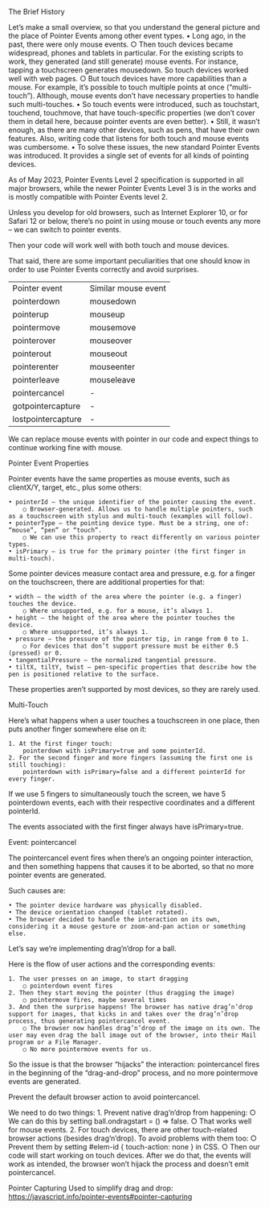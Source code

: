 The Brief History

Let’s make a small overview, so that you understand the general picture and the place of Pointer Events among other event types.
	• Long ago, in the past, there were only mouse events.
		○ Then touch devices became widespread, phones and tablets in particular. For the existing scripts to work, they generated (and still generate) mouse events. For instance, tapping a touchscreen generates mousedown. So touch devices worked well with web pages.
		○ But touch devices have more capabilities than a mouse. For example, it’s possible to touch multiple points at once (“multi-touch”). Although, mouse events don’t have necessary properties to handle such multi-touches.
	• So touch events were introduced, such as touchstart, touchend, touchmove, that have touch-specific properties (we don’t cover them in detail here, because pointer events are even better).
	• Still, it wasn’t enough, as there are many other devices, such as pens, that have their own features. Also, writing code that listens for both touch and mouse events was cumbersome.
	• To solve these issues, the new standard Pointer Events was introduced. It provides a single set of events for all kinds of pointing devices.

As of May 2023, Pointer Events Level 2 specification is supported in all major browsers, while the newer Pointer Events Level 3 is in the works and is mostly compatible with Pointer Events level 2.

Unless you develop for old browsers, such as Internet Explorer 10, or for Safari 12 or below, there’s no point in using mouse or touch events any more – we can switch to pointer events.

Then your code will work well with both touch and mouse devices.

That said, there are some important peculiarities that one should know in order to use Pointer Events correctly and avoid surprises.

|   |   |
|---|---|
|Pointer event|Similar mouse event|
|pointerdown|mousedown|
|pointerup|mouseup|
|pointermove|mousemove|
|pointerover|mouseover|
|pointerout|mouseout|
|pointerenter|mouseenter|
|pointerleave|mouseleave|
|pointercancel|-|
|gotpointercapture|-|
|lostpointercapture|-|

We can replace mouse<event> events with pointer<event> in our code and expect things to continue working fine with mouse.


Pointer Event Properties

Pointer events have the same properties as mouse events, such as clientX/Y, target, etc., plus some others:

	• pointerId – the unique identifier of the pointer causing the event.
		○ Browser-generated. Allows us to handle multiple pointers, such as a touchscreen with stylus and multi-touch (examples will follow).
	• pointerType – the pointing device type. Must be a string, one of: “mouse”, “pen” or “touch”.
		○ We can use this property to react differently on various pointer types.
	• isPrimary – is true for the primary pointer (the first finger in multi-touch).

Some pointer devices measure contact area and pressure, e.g. for a finger on the touchscreen, there are additional properties for that:

	• width – the width of the area where the pointer (e.g. a finger) touches the device. 
		○ Where unsupported, e.g. for a mouse, it’s always 1.
	• height – the height of the area where the pointer touches the device. 
		○ Where unsupported, it’s always 1.
	• pressure – the pressure of the pointer tip, in range from 0 to 1. 
		○ For devices that don’t support pressure must be either 0.5 (pressed) or 0.
	• tangentialPressure – the normalized tangential pressure.
	• tiltX, tiltY, twist – pen-specific properties that describe how the pen is positioned relative to the surface.

These properties aren’t supported by most devices, so they are rarely used.


Multi-Touch

Here’s what happens when a user touches a touchscreen in one place, then puts another finger somewhere else on it:

	1. At the first finger touch:
		pointerdown with isPrimary=true and some pointerId.
	2. For the second finger and more fingers (assuming the first one is still touching):
		pointerdown with isPrimary=false and a different pointerId for every finger.

If we use 5 fingers to simultaneously touch the screen, we have 5 pointerdown events, each with their respective coordinates and a different pointerId.

The events associated with the first finger always have isPrimary=true.

Event: pointercancel

The pointercancel event fires when there’s an ongoing pointer interaction, and then something happens that causes it to be aborted, so that no more pointer events are generated.

Such causes are:

	• The pointer device hardware was physically disabled.
	• The device orientation changed (tablet rotated).
	• The browser decided to handle the interaction on its own, considering it a mouse gesture or zoom-and-pan action or something else.

Let’s say we’re implementing drag’n’drop for a ball.

Here is the flow of user actions and the corresponding events:

	1. The user presses on an image, to start dragging
		○ pointerdown event fires
	2. Then they start moving the pointer (thus dragging the image)
		○ pointermove fires, maybe several times
	3. And then the surprise happens! The browser has native drag’n’drop support for images, that kicks in and takes over the drag’n’drop process, thus generating pointercancel event.
		○ The browser now handles drag’n’drop of the image on its own. The user may even drag the ball image out of the browser, into their Mail program or a File Manager.
		○ No more pointermove events for us.

So the issue is that the browser “hijacks” the interaction: pointercancel fires in the beginning of the “drag-and-drop” process, and no more pointermove events are generated.

Prevent the default browser action to avoid pointercancel.

We need to do two things:
	1. Prevent native drag’n’drop from happening:
		○ We can do this by setting ball.ondragstart = () => false.
		○ That works well for mouse events.
	2. For touch devices, there are other touch-related browser actions (besides drag’n’drop). To avoid problems with them too:
		○ Prevent them by setting #elem-id { touch-action: none } in CSS.
		○ Then our code will start working on touch devices.
After we do that, the events will work as intended, the browser won’t hijack the process and doesn’t emit pointercancel.

Pointer Capturing
Used to simplify drag and drop: https://javascript.info/pointer-events#pointer-capturing
